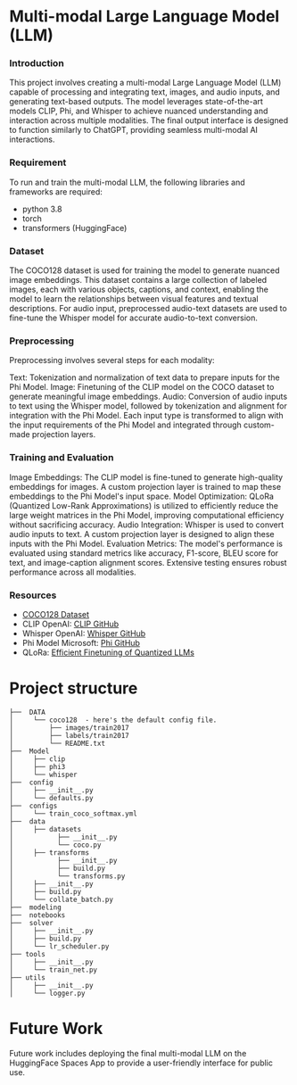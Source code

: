 # Multi-modal Large Language Model (LLM)

### Introduction
This project involves creating a multi-modal Large Language Model (LLM) capable of processing and integrating text, images, and audio inputs, and generating text-based outputs. The model leverages state-of-the-art models CLIP, Phi, and Whisper to achieve nuanced understanding and interaction across multiple modalities. The final output interface is designed to function similarly to ChatGPT, providing seamless multi-modal AI interactions.

### Requirement
To run and train the multi-modal LLM, the following libraries and frameworks are required:

   * python 3.8
   * torch
   * transformers (HuggingFace)

### Dataset
The COCO128 dataset is used for training the model to generate nuanced image embeddings. This dataset contains a large collection of labeled images, each with various objects, captions, and context, enabling the model to learn the relationships between visual features and textual descriptions. For audio input, preprocessed audio-text datasets are used to fine-tune the Whisper model for accurate audio-to-text conversion.

### Preprocessing
Preprocessing involves several steps for each modality:

Text: Tokenization and normalization of text data to prepare inputs for the Phi Model.
Image: Finetuning of the CLIP model on the COCO dataset to generate meaningful image embeddings.
Audio: Conversion of audio inputs to text using the Whisper model, followed by tokenization and alignment for integration with the Phi Model.
Each input type is transformed to align with the input requirements of the Phi Model and integrated through custom-made projection layers.

### Training and Evaluation
Image Embeddings: The CLIP model is fine-tuned to generate high-quality embeddings for images. A custom projection layer is trained to map these embeddings to the Phi Model's input space.
Model Optimization: QLoRa (Quantized Low-Rank Approximations) is utilized to efficiently reduce the large weight matrices in the Phi Model, improving computational efficiency without sacrificing accuracy.
Audio Integration: Whisper is used to convert audio inputs to text. A custom projection layer is designed to align these inputs with the Phi Model.
Evaluation Metrics: The model's performance is evaluated using standard metrics like accuracy, F1-score, BLEU score for text, and image-caption alignment scores. Extensive testing ensures robust performance across all modalities.

### Resources
   * [COCO128 Dataset](https://github.com/ultralytics/yolov5/blob/master/data/coco128.yaml)
   * CLIP OpenAI: [CLIP GitHub](https://github.com/openai/CLIP)
   * Whisper OpenAI: [Whisper GitHub](https://github.com/openai/whisper)
   * Phi Model Microsoft: [Phi GitHub](https://github.com/microsoft/Phi-3CookBook) 
   * QLoRa: [Efficient Finetuning of Quantized LLMs](https://arxiv.org/abs/2305.14314)

# Project structure
```
├──  DATA
│     └── coco128  - here's the default config file.
│         ├── images/train2017
│         ├── labels/train2017
│         └── README.txt
├──  Model
│     ├── clip
│     ├── phi3
│     └── whisper
├──  config
│     ├── __init__.py
│     └── defaults.py
├──  configs
│     └── train_coco_softmax.yml
├──  data
│     ├── datasets
│           ├── __init__.py
│           └── coco.py
│     ├── transforms
│           ├── __init__.py
│           ├── build.py
│           └── transforms.py
│     ├── __init__.py
│     ├── build.py
│     └── collate_batch.py
├──  modeling
├──  notebooks
├──  solver
│     ├── __init__.py
│     ├── build.py
│     └── lr_scheduler.py
├── tools
│     ├── __init__.py
│     └── train_net.py
├── utils
│     ├── __init__.py
│     └── logger.py
```


# Future Work
Future work includes deploying the final multi-modal LLM on the HuggingFace Spaces App to provide a user-friendly interface for public use.



